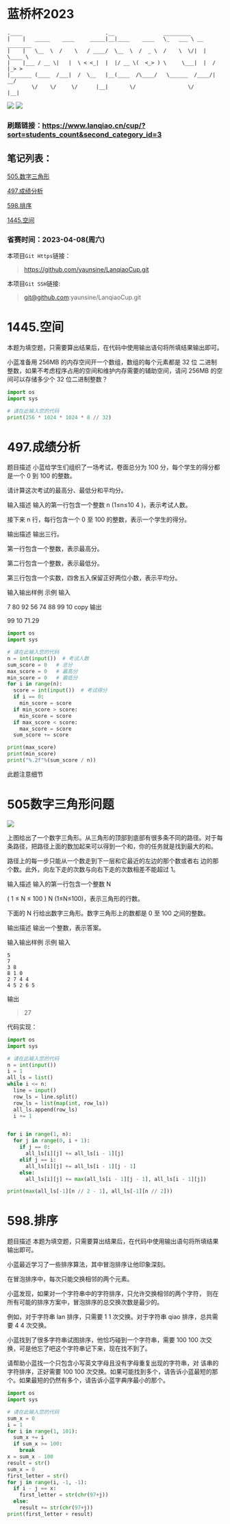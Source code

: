 # 蓝桥杯2023
```
.____                           .__                _________               
|    |   _____    ____     _____|__|____    ____   \_   ___ \ __ ________  
|    |   \__  \  /    \   / ____/  \__  \  /  _ \  /    \  \/|  |  \____ \ 
|    |___ / __ \|   |  \ < <_|  |  |/ __ \(  <_> ) \     \___|  |  /  |_> >
|_______ (____  /___|  /  \__   |__(____  /\____/   \______  /____/|   __/ 
        \/    \/     \/      |__|       \/                 \/      |__|    
```


![](https://img.shields.io/badge/语言-python-orange.svg)
![](https://img.shields.io/badge/开源协议-MIT协议-green.svg)


### 刷题链接：https://www.lanqiao.cn/cup/?sort=students_count&second_category_id=3


## 笔记列表：

[505.数字三角形](page/505NumberThreeAngle.md)

[497.成绩分析](page/497Grade.md)

[598.排序](page/598Sort.md)

[1445.空间](page/1445Space.md)


### 省赛时间：2023-04-08(周六)

本项目`Git Https`链接：
> https://github.com/yaunsine/LanqiaoCup.git


本项目`Git SSH`链接:
> git@github.com:yaunsine/LanqiaoCup.git

# 1445.空间

本题为填空题，只需要算出结果后，在代码中使用输出语句将所填结果输出即可。

小蓝准备用
256MB 的内存空间开一个数组，数组的每个元素都是 
32 位 二进制整数，如果不考虑程序占用的空间和维护内存需要的辅助空间，请问 
256MB 的空间可以存储多少个 
32 位二进制整数？

```python
import os
import sys

# 请在此输入您的代码
print(256 * 1024 * 1024 * 8 // 32)
```

# 497.成绩分析

题目描述
小蓝给学生们组织了一场考试，卷面总分为 100 分，每个学生的得分都是一个 0 到 100 的整数。

请计算这次考试的最高分、最低分和平均分。

输入描述
输入的第一行包含一个整数
n (1≤n≤10 
4
 )，表示考试人数。

接下来 
n 行，每行包含一个 0 至 100 的整数，表示一个学生的得分。

输出描述
输出三行。

第一行包含一个整数，表示最高分。

第二行包含一个整数，表示最低分。

第三行包含一个实数，四舍五入保留正好两位小数，表示平均分。

输入输出样例
示例
输入

7
80
92
56
74
88
99
10
copy
输出

99
10
71.29

```python
import os
import sys

# 请在此输入您的代码
n = int(input())  # 考试人数
sum_score = 0   # 总分
max_score = 0   # 最高分
min_score = 0   # 最低分
for i in range(n):
  score = int(input())  # 考试得分
  if i == 0:
    min_score = score
  if min_score > score:
    min_score = score
  if max_score < score:
    max_score = score
  sum_score += score

print(max_score)
print(min_score)
print("%.2f"%(sum_score / n))
```

此题注意细节

# 505数字三角形问题


![](https://doc.shiyanlou.com/courses/uid1580206-20210224-1614154063705)

上图给出了一个数字三角形。从三角形的顶部到底部有很多条不同的路径。对于每条路径，把路径上面的数加起来可以得到一个和，你的任务就是找到最大的和。

路径上的每一步只能从一个数走到下一层和它最近的左边的那个数或者右 边的那个数。此外，向左下走的次数与向右下走的次数相差不能超过 1。

输入描述
输入的第一行包含一个整数 
N
 
(
1
≤
N
≤
100
)
N (1≤N≤100)，表示三角形的行数。

下面的
N 行给出数字三角形。数字三角形上的数都是 0 至 100 之间的整数。

输出描述
输出一个整数，表示答案。

输入输出样例
示例
输入
```
5
7
3 8
8 1 0
2 7 4 4
4 5 2 6 5
```


输出
> 27

代码实现：
```python
import os
import sys

# 请在此输入您的代码
n = int(input())
i = 1
all_ls = list()
while i <= n:
  line = input()
  row_ls = line.split()
  row_ls = list(map(int, row_ls))
  all_ls.append(row_ls)
  i += 1


for i in range(1, n):
  for j in range(0, i + 1):
    if j == 0:
      all_ls[i][j] += all_ls[i - 1][j]
    elif j == i:
      all_ls[i][j] += all_ls[i - 1][j - 1]
    else:
      all_ls[i][j] += max(all_ls[i - 1][j - 1], all_ls[i - 1][j])

print(max(all_ls[-1][n // 2 - 1], all_ls[-1][n // 2]))
```

# 598.排序


题目描述
本题为填空题，只需要算出结果后，在代码中使用输出语句将所填结果输出即可。

小蓝最近学习了一些排序算法，其中冒泡排序让他印象深刻。

在冒泡排序中，每次只能交换相邻的两个元素。

小蓝发现，如果对一个字符串中的字符排序，只允许交换相邻的两个字符， 则在所有可能的排序方案中，冒泡排序的总交换次数是最少的。

例如，对于字符串 
lan 排序，只需要 
1
1 次交换。对于字符串 
qiao 排序，总共需要 
4
4 次交换。

小蓝找到了很多字符串试图排序，他恰巧碰到一个字符串，需要 
100
100 次交 换，可是他忘了吧这个字符串记下来，现在找不到了。

请帮助小蓝找一个只包含小写英文字母且没有字母重复出现的字符串，对 该串的字符排序，正好需要 
100
100 次交换。如果可能找到多个，请告诉小蓝最短的那个。如果最短的仍然有多个，请告诉小蓝字典序最小的那个。


```python
import os
import sys

# 请在此输入您的代码
sum_x = 0
i = 1
for i in range(1, 101):
  sum_x += i
  if sum_x >= 100:
    break
x = sum_x - 100
result = str()
sum_x = 0
first_letter = str()
for j in range(i, -1, -1):
  if i - j == x:
    first_letter = str(chr(97+j))
  else:
    result += str(chr(97+j))
print(first_letter + result)
```

